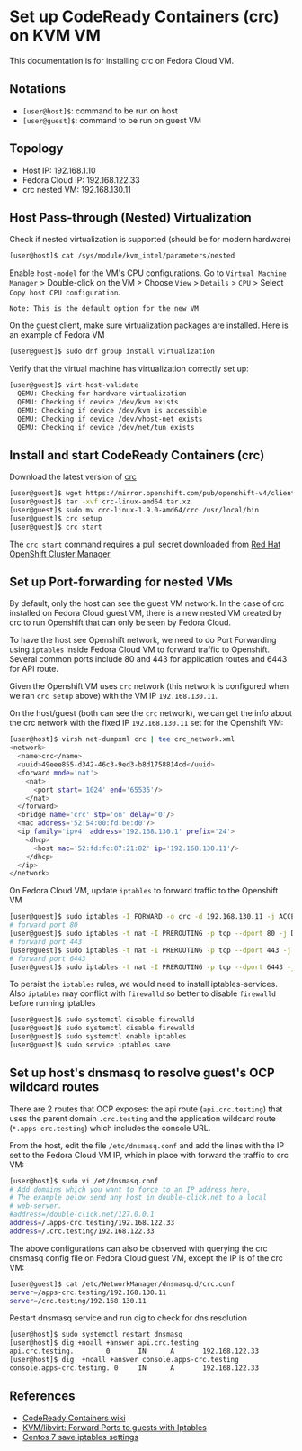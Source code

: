 # Set up CodeReady Containers (crc) on KVM VM
This documentation is for installing crc on Fedora Cloud VM. 
## Notations
- `[user@host]$`: command to be run on host
- `[user@guest]$`: command to be run on guest VM
## Topology
- Host IP: 192.168.1.10
- Fedora Cloud IP: 192.168.122.33
- crc nested VM: 192.168.130.11
## Host Pass-through (Nested) Virtualization
Check if nested virtualization is supported (should be for modern hardware)
```bash
[user@host]$ cat /sys/module/kvm_intel/parameters/nested
```
Enable `host-model` for the VM's CPU configurations. 
Go to `Virtual Machine Manager` > Double-click on the VM > Choose `View` > `Details` > `CPU` > Select `Copy host CPU configuration`.  

```
Note: This is the default option for the new VM
```
On the guest client, make sure virtualization packages are installed. Here is an example of Fedora VM
```bash
[user@guest]$ sudo dnf group install virtualization
```
Verify that the virtual machine has virtualization correctly set up:
```bash
[user@guest]$ virt-host-validate
  QEMU: Checking for hardware virtualization                                 : PASS
  QEMU: Checking if device /dev/kvm exists                                   : PASS
  QEMU: Checking if device /dev/kvm is accessible                            : PASS
  QEMU: Checking if device /dev/vhost-net exists                             : PASS
  QEMU: Checking if device /dev/net/tun exists                               : PASS
```

## Install and start CodeReady Containers (crc)
Download the latest version of [crc](https://cloud.redhat.com/openshift/install/crc/installer-provisioned)
```bash
[user@guest]$ wget https://mirror.openshift.com/pub/openshift-v4/clients/crc/latest/crc-linux-amd64.tar.xz
[user@guest]$ tar -xvf crc-linux-amd64.tar.xz
[user@guest]$ sudo mv crc-linux-1.9.0-amd64/crc /usr/local/bin
[user@guest]$ crc setup
[user@guest]$ crc start
```
The `crc start` command requires a pull secret downloaded from [Red Hat OpenShift Cluster Manager](https://cloud.redhat.com/openshift/install/crc/installer-provisioned)
## Set up Port-forwarding for nested VMs

By default, only the host can see the guest VM network. In the case of crc installed on Fedora Cloud guest VM, there is a new nested VM created by crc to run Openshift that can only be seen by Fedora Cloud.   

To have the host see Openshift network, we need to do Port Forwarding using `iptables` inside Fedora Cloud VM to forward traffic to Openshift. Several common ports include 80 and 443 for application routes and 6443 for API route.  

Given the Openshift VM uses `crc` network (this network is configured when we ran `crc setup` above) with the VM IP `192.168.130.11`.  

On the host/guest (both can see the `crc` network), we can get the info about the crc network with the fixed IP `192.168.130.11` set for the Openshift VM:
```bash
[user@host]$ virsh net-dumpxml crc | tee crc_network.xml
<network>
  <name>crc</name>
  <uuid>49eee855-d342-46c3-9ed3-b8d1758814cd</uuid>
  <forward mode='nat'>
    <nat>
      <port start='1024' end='65535'/>
    </nat>
  </forward>
  <bridge name='crc' stp='on' delay='0'/>
  <mac address='52:54:00:fd:be:d0'/>
  <ip family='ipv4' address='192.168.130.1' prefix='24'>
    <dhcp>
      <host mac='52:fd:fc:07:21:82' ip='192.168.130.11'/>
    </dhcp>
  </ip>
</network>
```
On Fedora Cloud VM, update `iptables` to forward traffic to the Openshift VM 
```bash
[user@guest]$ sudo iptables -I FORWARD -o crc -d 192.168.130.11 -j ACCEPT
# forward port 80
[user@guest]$ sudo iptables -t nat -I PREROUTING -p tcp --dport 80 -j DNAT --to 192.168.130.11:80
# forward port 443
[user@guest]$ sudo iptables -t nat -I PREROUTING -p tcp --dport 443 -j DNAT --to 192.168.130.11:443
# forward port 6443
[user@guest]$ sudo iptables -t nat -I PREROUTING -p tcp --dport 6443 -j DNAT --to 192.168.130.11:6443
```
To persist the `iptables` rules, we would need to install iptables-services. Also `iptables` may conflict with `firewalld` so better to disable `firewalld` before running iptables
```bash
[user@guest]$ sudo systemctl disable firewalld
[user@guest]$ sudo systemctl disable firewalld
[user@guest]$ sudo systemctl enable iptables
[user@guest]$ sudo service iptables save
```

## Set up host's dnsmasq to resolve guest's OCP wildcard routes

There are 2 routes that OCP exposes: the api route (`api.crc.testing`) that uses the parent domain `.crc.testing`  and the application wildcard route (`*.apps-crc.testing`) which includes the console URL.

From the host, edit the file `/etc/dnsmasq.conf` and add the lines with the IP set to the Fedora Cloud VM IP, which in place with forward the traffic to crc VM:
```bash
[user@host]$ sudo vi /et/dnsmasq.conf
# Add domains which you want to force to an IP address here.
# The example below send any host in double-click.net to a local
# web-server.
#address=/double-click.net/127.0.0.1
address=/.apps-crc.testing/192.168.122.33
address=/.crc.testing/192.168.122.33
```
The above configurations can also be observed with querying the crc dnsmasq config file on Fedora Cloud guest VM, except the IP is of the crc VM:
```bash
[user@guest]$ cat /etc/NetworkManager/dnsmasq.d/crc.conf
server=/apps-crc.testing/192.168.130.11
server=/crc.testing/192.168.130.11
```
Restart dnsmasq service and run dig to check for dns resolution
```bash
[user@host]$ sudo systemctl restart dnsmasq
[user@host]$ dig +noall +answer api.crc.testing
api.crc.testing.        0       IN      A       192.168.122.33
[user@host]$ dig  +noall +answer console.apps-crc.testing
console.apps-crc.testing. 0     IN      A       192.168.122.33
```

## References
- [CodeReady Containers wiki](https://code-ready.github.io/crc/)
- [KVM/libvirt: Forward Ports to guests with Iptables](https://aboullaite.me/kvm-qemo-forward-ports-with-iptables/)
- [Centos 7 save iptables settings](https://serverfault.com/questions/626521/centos-7-save-iptables-settings)